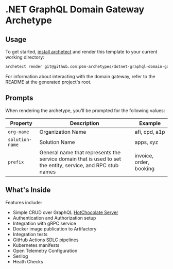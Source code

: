# .NET GraphQL Domain Gateway Archetype

## Usage

To get started, [install archetect](https://github.com/p6m-archetypes/development-handbook)
and render this template to your current working directory:

```sh
archetect render git@github.com:p6m-archetypes/dotnet-graphql-domain-gateway.archetype.git
```

For information about interacting with the domain gateway, refer to the README at the generated
project's root.

## Prompts

When rendering the archetype, you'll be prompted for the following values:

| Property          | Description                                                                                                         | Example                       |
| ----------------- | ------------------------------------------------------------------------------------------------------------------- | ----------------------------- |
| `org-name`        | Organization Name                                                                                                   | afi, cpd, a1p                 |
| `solution-name`   | Solution Name                                                                                                       | apps, xyz                     |
| `prefix`          | General name that represents the service domain that is used to set the entity, service, and RPC stub names         | invoice, order, booking       |

## What's Inside

Features include:
- Simple CRUD over GraphQL [HotChocolate Server](https://chillicream.com/docs/hotchocolate/v13)
- Authentication and Authorization setup
- Integration with gRPC service 
- Docker image publication to Artifactory
- Integration tests
- GitHub Actions SDLC pipelines
- Kubernetes manifests
- Open Telemetry Configuration
- Serilog
- Heath Checks
